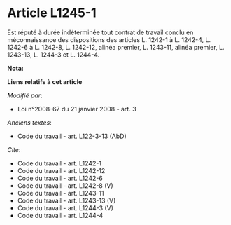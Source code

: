 # Article L1245-1

Est réputé à durée indéterminée tout contrat de travail conclu en méconnaissance des dispositions des articles L. 1242-1 à L.
1242-4, L. 1242-6 à L. 1242-8, L. 1242-12, alinéa premier, L. 1243-11, alinéa premier, L. 1243-13, L. 1244-3 et L. 1244-4.

**Nota:**



**Liens relatifs à cet article**

_Modifié par_:

  - Loi n°2008-67 du 21 janvier 2008 - art. 3

_Anciens textes_:

  - Code du travail - art. L122-3-13 (AbD)

_Cite_:

  - Code du travail - art. L1242-1
  - Code du travail - art. L1242-12
  - Code du travail - art. L1242-6
  - Code du travail - art. L1242-8 (V)
  - Code du travail - art. L1243-11
  - Code du travail - art. L1243-13 (V)
  - Code du travail - art. L1244-3 (V)
  - Code du travail - art. L1244-4
